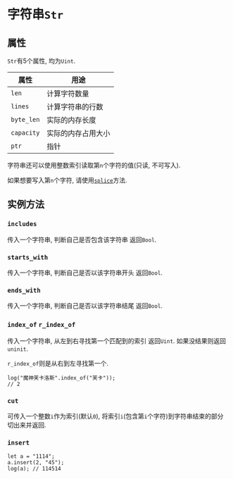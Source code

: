 # 字符串`Str`

## 属性

`Str`有5个属性, 均为`Uint`. 

|属性|用途|
|--|--|
|`len`|计算字符数量|
|`lines`|计算字符串的行数|
|`byte_len`|实际的内存长度|
|`capacity`|实际的内存占用大小|
|`ptr`|指针|

字符串还可以使用整数索引读取第`n`个字符的值(只读, 不可写入). 

如果想要写入第`n`个字符, 请使用[`splice`](#splice)方法. 

## 实例方法

### `includes`

传入一个字符串, 判断自己是否包含该字符串 返回`Bool`.

### `starts_with`

传入一个字符串, 判断自己是否以该字符串开头 返回`Bool`.

### `ends_with`

传入一个字符串, 判断自己是否以该字符串结尾 返回`Bool`.

### `index_of` `r_index_of`

传入一个字符串, 从左到右寻找第一个匹配到的索引 返回`Uint`. 如果没结果则返回`uninit`. 

`r_index_of`则是从右到左寻找第一个. 

```ks
log("魔神芙卡洛斯".index_of("芙卡"));
// 2
```

### `cut`

可传入一个整数`i`作为索引(默认`0`), 将索引`i`(包含第`i`个字符)到字符串结束的部分切出来并返回. 

### `insert`

```ks
let a = "1114";
a.insert(2, "45");
log(a); // 114514
```
